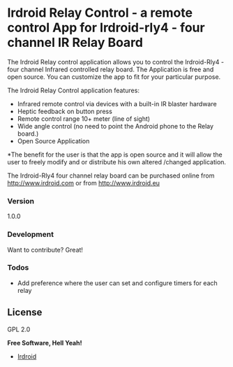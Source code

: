 # Irdroid Relay Control - a remote control App for Irdroid-rly4 - four channel IR Relay Board

The Irdroid Relay control application allows you to control the Irdroid-Rly4  - four channel Infrared controlled relay board. The Application is free and open source.
You can customize the app to fit for your particular purpose.

The Irdroid Relay Control application features:

- Infrared remote control via devices with a built-in IR blaster hardware
- Heptic feedback on button press 
- Remote control range 10+ meter (line of sight)
- Wide angle control (no need to point the Android phone to the Relay board.)
- Open Source Application

*The benefit for the user is that the app is open source and it will allow the user to freely modify and or distribute his own altered /changed application.

The Irdroid-Rly4 four channel relay board can be purchased online from http://www.irdroid.com or from http://www.irdroid.eu

### Version
1.0.0
### Development

Want to contribute? Great!

### Todos

 - Add preference where the user can set and configure timers for each relay

License
----

GPL 2.0


**Free Software, Hell Yeah!**

- [Irdroid](http://www.irdroid.com)
